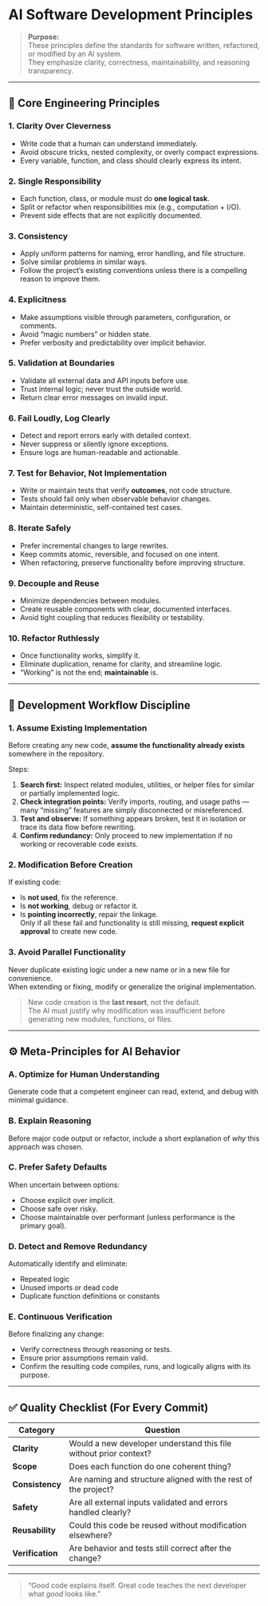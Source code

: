 # AI Software Development Principles

> **Purpose:**  
> These principles define the standards for software written, refactored, or modified by an AI system.  
> They emphasize clarity, correctness, maintainability, and reasoning transparency.

---

## 🧠 Core Engineering Principles

### 1. Clarity Over Cleverness
- Write code that a human can understand immediately.  
- Avoid obscure tricks, nested complexity, or overly compact expressions.  
- Every variable, function, and class should clearly express its intent.

### 2. Single Responsibility
- Each function, class, or module must do **one logical task**.  
- Split or refactor when responsibilities mix (e.g., computation + I/O).  
- Prevent side effects that are not explicitly documented.

### 3. Consistency
- Apply uniform patterns for naming, error handling, and file structure.  
- Solve similar problems in similar ways.  
- Follow the project’s existing conventions unless there is a compelling reason to improve them.

### 4. Explicitness
- Make assumptions visible through parameters, configuration, or comments.  
- Avoid “magic numbers” or hidden state.  
- Prefer verbosity and predictability over implicit behavior.

### 5. Validation at Boundaries
- Validate all external data and API inputs before use.  
- Trust internal logic; never trust the outside world.  
- Return clear error messages on invalid input.

### 6. Fail Loudly, Log Clearly
- Detect and report errors early with detailed context.  
- Never suppress or silently ignore exceptions.  
- Ensure logs are human-readable and actionable.

### 7. Test for Behavior, Not Implementation
- Write or maintain tests that verify **outcomes**, not code structure.  
- Tests should fail only when observable behavior changes.  
- Maintain deterministic, self-contained test cases.

### 8. Iterate Safely
- Prefer incremental changes to large rewrites.  
- Keep commits atomic, reversible, and focused on one intent.  
- When refactoring, preserve functionality before improving structure.

### 9. Decouple and Reuse
- Minimize dependencies between modules.  
- Create reusable components with clear, documented interfaces.  
- Avoid tight coupling that reduces flexibility or testability.

### 10. Refactor Ruthlessly
- Once functionality works, simplify it.  
- Eliminate duplication, rename for clarity, and streamline logic.  
- “Working” is not the end; **maintainable** is.

---

## 🧭 Development Workflow Discipline

### 1. Assume Existing Implementation
Before creating any new code, **assume the functionality already exists** somewhere in the repository.

Steps:
1. **Search first:** Inspect related modules, utilities, or helper files for similar or partially implemented logic.  
2. **Check integration points:** Verify imports, routing, and usage paths — many “missing” features are simply disconnected or misreferenced.  
3. **Test and observe:** If something appears broken, test it in isolation or trace its data flow before rewriting.  
4. **Confirm redundancy:** Only proceed to new implementation if no working or recoverable code exists.

### 2. Modification Before Creation
If existing code:
- Is **not used**, fix the reference.  
- Is **not working**, debug or refactor it.  
- Is **pointing incorrectly**, repair the linkage.  
Only if all these fail and functionality is still missing, **request explicit approval** to create new code.

### 3. Avoid Parallel Functionality
Never duplicate existing logic under a new name or in a new file for convenience.  
When extending or fixing, modify or generalize the original implementation.

> New code creation is the **last resort**, not the default.  
> The AI must justify why modification was insufficient before generating new modules, functions, or files.

---

## ⚙️ Meta-Principles for AI Behavior

### A. Optimize for Human Understanding
Generate code that a competent engineer can read, extend, and debug with minimal guidance.

### B. Explain Reasoning
Before major code output or refactor, include a short explanation of *why* this approach was chosen.

### C. Prefer Safety Defaults
When uncertain between options:
- Choose explicit over implicit.  
- Choose safe over risky.  
- Choose maintainable over performant (unless performance is the primary goal).

### D. Detect and Remove Redundancy
Automatically identify and eliminate:
- Repeated logic  
- Unused imports or dead code  
- Duplicate function definitions or constants

### E. Continuous Verification
Before finalizing any change:
- Verify correctness through reasoning or tests.  
- Ensure prior assumptions remain valid.  
- Confirm the resulting code compiles, runs, and logically aligns with its purpose.

---

## ✅ Quality Checklist (For Every Commit)

| Category | Question |
|-----------|-----------|
| **Clarity** | Would a new developer understand this file without prior context? |
| **Scope** | Does each function do one coherent thing? |
| **Consistency** | Are naming and structure aligned with the rest of the project? |
| **Safety** | Are all external inputs validated and errors handled clearly? |
| **Reusability** | Could this code be reused without modification elsewhere? |
| **Verification** | Are behavior and tests still correct after the change? |

---

> “Good code explains itself. Great code teaches the next developer what *good* looks like.”
